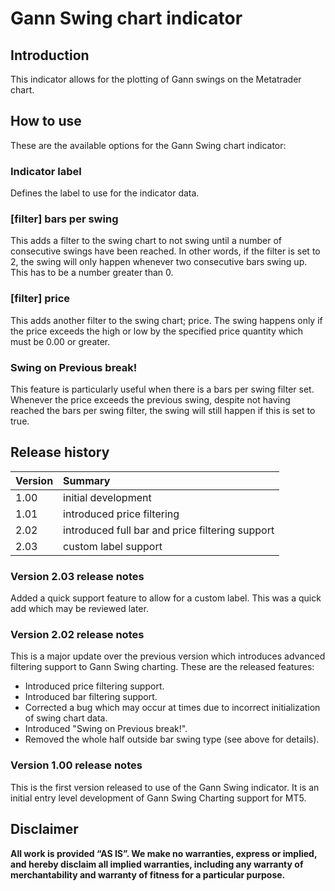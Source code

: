 # Gann Swing chart indicator

## Introduction

This indicator allows for the plotting of Gann swings on the Metatrader chart. 

## How to use

These are the available options for the Gann Swing chart indicator:

### Indicator label

Defines the label to use for the indicator data.

### [filter] bars per swing

This adds a filter to the swing chart to not swing until a number of consecutive swings have been reached. In other words, if the filter is set to 2, the swing will only happen whenever two consecutive bars swing up. This has to be a number greater than 0.

### [filter] price

This adds another filter to the swing chart; price. The swing happens only if the price exceeds the high or low by the specified price quantity which must be 0.00 or greater.

### Swing on Previous break!

This feature is particularly useful when there is a bars per swing filter set. Whenever the price exceeds the previous swing, despite not having reached the bars per swing filter, the swing will still happen if this is set to true.

## Release history

| Version   | Summary                                                      |
| :--       | :--                                                          |
| 1.00      | initial development                                          |
| 1.01      | introduced price filtering                                   |
| 2.02      | introduced full bar and price filtering support              |
| 2.03      | custom label support                                         |

### Version 2.03 release notes

Added a quick support feature to allow for a custom label. This was a quick add which may be reviewed later.

### Version 2.02 release notes

This is a major update over the previous version which introduces advanced filtering support to Gann Swing charting. These are the released features:

- Introduced price filtering support.
- Introduced bar filtering support.
- Corrected a bug which may occur at times due to incorrect initialization of swing chart data.
- Introduced "Swing on Previous break!".
- Removed the whole half outside bar swing type (see above for details).

### Version 1.00 release notes

This is the first version released to use of the Gann Swing indicator. It is an initial entry level development of Gann Swing Charting support for MT5.
 
## Disclaimer

**All work is provided ​“AS IS”. We make no warranties, express or implied, and hereby disclaim all implied warranties, including any warranty of merchantability and warranty of fitness for a particular purpose.**
